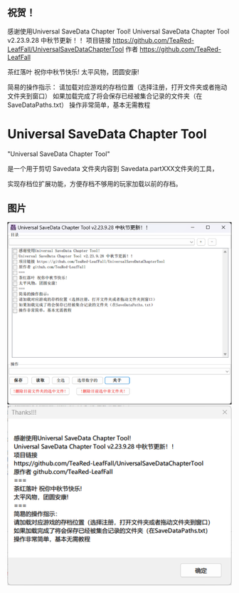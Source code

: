 ## 祝贺！
感谢使用Universal SaveData Chapter Tool!
Universal SaveData Chapter Tool v2.23.9.28 中秋节更新！！
项目链接 https://github.com/TeaRed-LeafFall/UniversalSaveDataChapterTool
作者 https://github.com/TeaRed-LeafFall

茶红落叶 祝你中秋节快乐!
太平风物，团圆安康!

简易的操作指示：
请加载对应游戏的存档位置（选择注册，打开文件夹或者拖动文件夹到窗口）
如果加载完成了将会保存已经被集合记录的文件夹（在SaveDataPaths.txt）
操作非常简单，基本无需教程

# Universal SaveData Chapter Tool
"Universal SaveData Chapter Tool" 

是一个用于剪切 Savedata 文件夹内容到 Savedata.partXXX文件夹的工具，

实现存档位扩展功能，方便存档不够用的玩家加载以前的存档。

## 图片
![](https://github.com/ADVN-Project/UniversalSaveDataChapterTool/blob/master/_UI.png)
![](https://github.com/ADVN-Project/UniversalSaveDataChapterTool/blob/master/_Help.png)


